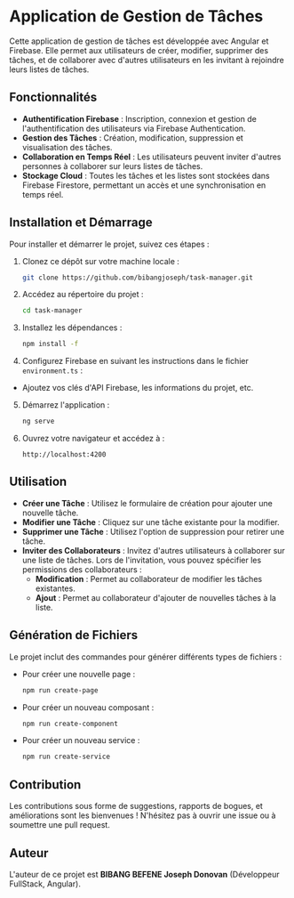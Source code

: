 # Application de Gestion de Tâches

Cette application de gestion de tâches est développée avec Angular et Firebase. Elle permet aux utilisateurs de créer, modifier, supprimer des tâches, et de collaborer avec d'autres utilisateurs en les invitant à rejoindre leurs listes de tâches.

## Fonctionnalités

- **Authentification Firebase** : Inscription, connexion et gestion de l'authentification des utilisateurs via Firebase Authentication.
- **Gestion des Tâches** : Création, modification, suppression et visualisation des tâches.
- **Collaboration en Temps Réel** : Les utilisateurs peuvent inviter d'autres personnes à collaborer sur leurs listes de tâches.
- **Stockage Cloud** : Toutes les tâches et les listes sont stockées dans Firebase Firestore, permettant un accès et une synchronisation en temps réel.

## Installation et Démarrage

Pour installer et démarrer le projet, suivez ces étapes :

1. Clonez ce dépôt sur votre machine locale :
   ```bash
   git clone https://github.com/bibangjoseph/task-manager.git
   ```
2. Accédez au répertoire du projet :
   ```bash
   cd task-manager
   ```
3. Installez les dépendances :
   ```bash
   npm install -f
   ```
4. Configurez Firebase en suivant les instructions dans le fichier `environment.ts` :

- Ajoutez vos clés d'API Firebase, les informations du projet, etc.

5. Démarrez l'application :
   ```bash
   ng serve
   ```
6. Ouvrez votre navigateur et accédez à :
   ```
   http://localhost:4200
   ```

## Utilisation

- **Créer une Tâche** : Utilisez le formulaire de création pour ajouter une nouvelle tâche.
- **Modifier une Tâche** : Cliquez sur une tâche existante pour la modifier.
- **Supprimer une Tâche** : Utilisez l'option de suppression pour retirer une tâche.
- **Inviter des Collaborateurs** : Invitez d'autres utilisateurs à collaborer sur une liste de tâches. Lors de l'invitation, vous pouvez spécifier les permissions des collaborateurs :
    - **Modification** : Permet au collaborateur de modifier les tâches existantes.
    - **Ajout** : Permet au collaborateur d'ajouter de nouvelles tâches à la liste.

## Génération de Fichiers

Le projet inclut des commandes pour générer différents types de fichiers :

- Pour créer une nouvelle page :
  ```bash
  npm run create-page
  ```
- Pour créer un nouveau composant :
  ```bash
  npm run create-component
  ```
- Pour créer un nouveau service :
  ```bash
  npm run create-service
  ```

## Contribution

Les contributions sous forme de suggestions, rapports de bogues, et améliorations sont les bienvenues ! N'hésitez pas à ouvrir une issue ou à soumettre une pull request.

## Auteur

L'auteur de ce projet est **BIBANG BEFENE Joseph Donovan** (Développeur FullStack, Angular).

